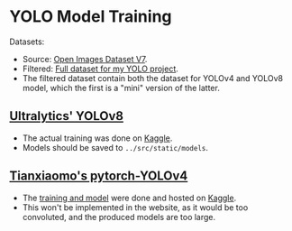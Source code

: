 # YOLO Model Training

Datasets:

-   Source: [Open Images Dataset V7](https://storage.googleapis.com/openimages/web/index.html).
-   Filtered: [Full dataset for my YOLO project](https://kaggle.com/datasets/276603f6effbe666aef9aa0c1df328ebed65a67af6de779faa4c312d199870a8).
-   The filtered dataset contain both the dataset for YOLOv4 and YOLOv8 model, which the first is a "mini" version of the latter.

## [Ultralytics' YOLOv8](https://docs.ultralytics.com/models/yolov8/)

-   The actual training was done on [Kaggle](https://www.kaggle.com/anphongtrannguyen).
-   Models should be saved to `../src/static/models`.

## [Tianxiaomo's pytorch-YOLOv4](https://github.com/Tianxiaomo/pytorch-YOLOv4)

-   The [training and model](https://kaggle.com/datasets/85f52bba94f35c7001e174b5a0c70e8199b84330b1a05f5091904f572463302c) were done and hosted on [Kaggle](https://www.kaggle.com/anphongtrannguyen).
-   This won't be implemented in the website, as it would be too convoluted, and the produced models are too large.
